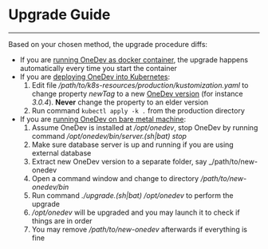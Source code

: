 # Upgrade Guide
-------

Based on your chosen method, the upgrade procedure diffs:

* If you are [running OneDev as docker container](run-as-docker-container.md), the upgrade happens automatically every time you start the container
* If you are [deploying OneDev into Kubernetes](deploy-into-k8s.md):
  1. Edit file _/path/to/k8s-resources/production/kustomization.yaml_ to change property _newTag_ to a new [OneDev version](https://code.onedev.io/projects/onedev-server/builds?query=%22Job%22+is+%22Release%22) (for instance _3.0.4_). **Never** change the property to an elder version
  2. Run command `kubectl apply -k .` from the production directory
* If you are [running OneDev on bare metal machine](run-on-bare-metal-machine.md):
  1. Assume OneDev is installed at _/opt/onedev_, stop OneDev by running command _/opt/onedev/bin/server.(sh|bat) stop_
  1. Make sure database server is up and running if you are using external database
  1. Extract new OneDev version to a separate folder, say _/path/to/new-onedev
  1. Open a command window and change to directory _/path/to/new-onedev/bin_
  1. Run command _./upgrade.(sh|bat) /opt/onedev_ to perform the upgrade
  1. _/opt/onedev_ will be upgraded and you may launch it to check if things are in order
  1. You may remove _/path/to/new-onedev_ afterwards if everything is fine